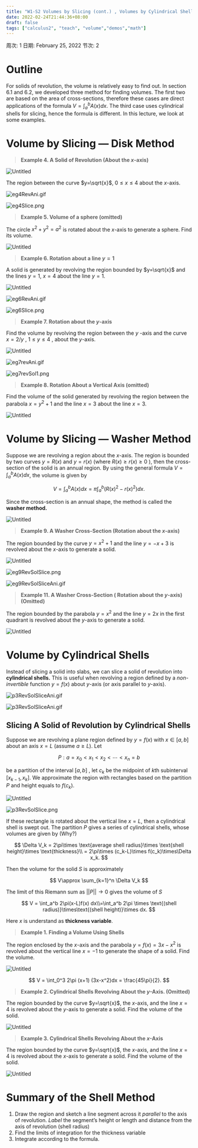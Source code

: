 ```yaml
---
title: "W1-S2 Volumes by Slicing (cont.) , Volumes by Cylindrical Shells"
date: 2022-02-24T21:44:36+08:00
draft: false
tags: ["calculus2", "teach", "volume","demos","math"]
---
```


周次: 1
日期: February 25, 2022
节次: 2

# Outline

For solids of revolution, the volume is relatively easy to find out. In section 6.1 and 6.2, we developed three method for finding volumes. The first two are based on the area of cross-sections, therefore these cases are direct applications of the formula $V = \int_a^b A(x) dx.$ The third case uses cylindrical shells for slicing, hence the formula is different. In this lecture, we look at some examples. 

# Volume by Slicing — Disk Method

> **Example 4. A Solid of Revolution (About the $x$-axis)**
>

![Untitled](W1-S2%20Volu%20dfafd/Untitled.png)

The region between the curve $y=\sqrt{x}$, $0\le x\le 4$ about the $x$-axis.

![eg4RevAni.gif](W1-S2%20Volu%20dfafd/eg4RevAni.gif)

![eg4Slice.png](W1-S2%20Volu%20dfafd/eg4Slice.png)

> **Example 5. Volume of a sphere (omitted)**
>

The circle $x^2+y^2 = a^2$ is rotated about the $x$-axis to generate a sphere. Find its volume.

![Untitled](W1-S2%20Volu%20dfafd/Untitled%201.png)

> **Example 6. Rotation about a line $y=1$**
>

A solid is generated by revolving the region bounded by $y=\sqrt{x}$
 and the lines $y=1,$
 $x=4$
 about the line $y=1.$

![Untitled](W1-S2%20Volu%20dfafd/Untitled%202.png)

![eg6RevAni.gif](W1-S2%20Volu%20dfafd/eg6RevAni.gif)

![eg6Slice.png](W1-S2%20Volu%20dfafd/eg6Slice.png)

> **Example 7. Rotation about the $y$-axis**
>

Find the volume by revolving the region between the $y$
-axis and the curve $x=2/y$
, $1\le y\le 4$
, about the $y$-axis.

![Untitled](W1-S2%20Volu%20dfafd/Untitled%203.png)

![eg7revAni.gif](W1-S2%20Volu%20dfafd/eg7revAni.gif)

![eg7revSol1.png](W1-S2%20Volu%20dfafd/eg7revSol1.png)

> **Example 8. Rotation About a Vertical Axis (omitted)**
>

Find the volume of the solid generated by revolving the region between the parabola $x=y^2+1$
 and the line $x=3$
 about the line $x=3.$

![Untitled](W1-S2%20Volu%20dfafd/Untitled%204.png)

# Volume by Slicing — Washer Method

Suppose we are revolving a region about the $x$-axis. The region is bounded by two curves $y=R(x)$ and $y=r(x)$ (where $R(x)\ge r(x)\ge 0$ ), then the cross-section of the solid is an annual region. By using the general formula $V = \int_a^b A(x) dx$, the volume is given by 

$$
V = \int_a^b A(x) dx =  \pi\int_a^b(R(x)^2-r(x)^2)dx.
$$

Since the cross-section is an annual shape, the method is called the **washer method.**

![Untitled](W1-S2%20Volu%20dfafd/Untitled%205.png)

> **Example 9. A Washer Cross-Section (Rotation about the $x$-axis)**
>

The region bounded by the curve $y=x^2+1$ and the line $y=-x+3$ is revolved about the $x$-axis to generate a solid. 

![Untitled](W1-S2%20Volu%20dfafd/Untitled%206.png)

![eg9RevSolSlice.png](W1-S2%20Volu%20dfafd/eg9RevSolSlice.png)

![eg9RevSolSliceAni.gif](W1-S2%20Volu%20dfafd/eg9RevSolSliceAni.gif)

> **Example 11. A Washer Cross-Section ( Rotation about the $y$-axis) (Omitted)**
>

 The region bounded by the parabola $y=x^2$
 and the line $y=2x$
 in the first quadrant is revolved about the $y$-axis to generate a solid. 

![Untitled](W1-S2%20Volu%20dfafd/Untitled%207.png)

# Volume by Cylindrical Shells

Instead of slicing a solid into slabs, we can slice a solid of revolution into **cylindrical shells.** This is useful when revolving a region defined by a *non-invertible* function $y=f(x)$ about $y$-axis (or axis parallel to $y$-axis). 

![p3RevSolSliceAni.gif](W1-S2%20Volu%20dfafd/p3RevSolSliceAni.gif)

![p3RevSolSliceAni.gif](W1-S2%20Volu%20dfafd/p3RevSolSliceAni%201.gif)

## Slicing A Solid of Revolution by Cylindrical Shells

Suppose we are revolving a plane region defined by $y=f(x)$ with $x\in[a,b]$ about an axis $x=L$ (assume $a\ge L$).  Let 

$$
P:a=x_0<x_1<x_2<\cdots<x_n = b
$$

be a partition of the interval $[a,b]$ , let $c_k$ be the midpoint of $k$th subinterval $[x_{k-1},x_k]$. We approximate the region with rectangles based on the partition $P$ and height equals to $f(c_k)$. 

![Untitled](W1-S2%20Volu%20dfafd/Untitled%208.png)

![p3RevSolSlice.png](W1-S2%20Volu%20dfafd/p3RevSolSlice.png)

If these rectangle is rotated about the vertical line $x=L$, then a cylindrical shell is swept out. The partition $P$ gives a series of cylindrical shells, whose volumes are given by  (Why?)

$$
\Delta V_k = 2\pi\times \text{average shell radius}\times \text{shell height}\times \text{thickness}\\ = 2\pi\times (c_k-L)\times f(c_k)\times\Delta x_k.
$$

Then the volume for the solid $S$ is approximately

$$
V\approx \sum_{k=1}^n \Delta V_k
$$

The limit of this Riemann sum as $||P||\to 0$ gives the volume of $S$

$$
V = \int_a^b 2\pi(x-L)f(x) dx\\=\int_a^b 2\pi \times \text{(shell radius)}\times\text{(shell height)}\times dx. 
$$

Here $x$ is understand as **thickness variable**.

> **Example 1. Finding a Volume Using Shells**
>

The region enclosed by the $x$-axis and the parabola $y=f(x)=3x-x^2$ is revolved about the vertical line $x=-1$ to generate the shape of a solid. Find the volume.

![Untitled](W1-S2%20Volu%20dfafd/Untitled%209.png)

$$
V = \int_0^3 2\pi (x+1) (3x-x^2)dx = \frac{45\pi}{2}.
$$

> **Example 2. Cylindrical Shells Revolving About the $y$-Axis. (Omitted)**
>

The region bounded by the curve $y=\sqrt{x}$, the $x$-axis, and the line $x=4$ is revolved about the $y$-axis to generate a solid. Find the volume of the solid.

![Untitled](W1-S2%20Volu%20dfafd/Untitled%2010.png)

> **Example 3. Cylindrical Shells Revolving About the $x$-Axis**
>

The region bounded by the curve $y=\sqrt{x}$, the $x$-axis, and the line $x=4$ is revolved about the $x$-axis to generate a solid. Find the volume of the solid.

![Untitled](W1-S2%20Volu%20dfafd/Untitled%2011.png)

# Summary of the Shell Method

1. Draw the region and sketch a line segment across it *parallel* to the axis of revolution. *Label* the segment’s height or length and distance from the axis of revolution (shell radius)
2. Find the limits of integration for the thickness variable
3. Integrate according to the formula.
